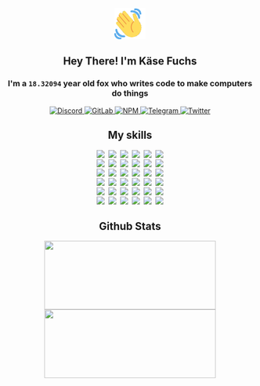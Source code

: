 <div><p align=center><img src=./resources/images/wave.gif width=64px height=64px></p><h2 align=center>Hey There! I'm Käse Fuchs</h2><h3 align=center>I'm a <code>18.32094</code> year old fox who writes code to make computers do things</h3><p align=center><a href=https://discord.com/users/507526681125322772><img alt=Discord src="https://img.shields.io/badge/Discord-5865F2?logo=discord&logoColor=white&style=flat-square#4408baa9df1aa87f75402c23be320125"> </a><a href=https://gitlab.com/kasefuchs><img alt=GitLab src="https://img.shields.io/badge/GitLab-330F63?logo=gitlab&logoColor=white&style=flat-square#4408baa9df1aa87f75402c23be320125"> </a><a href=https://npmjs.com/~kasefuchs><img alt=NPM src="https://img.shields.io/badge/NPM-CB3837?logo=npm&logoColor=white&style=flat-square#4408baa9df1aa87f75402c23be320125"> </a><a href=https://t.me/kasefuchs><img alt=Telegram src="https://img.shields.io/badge/Telegram-2CA5E0?logo=telegram&logoColor=white&style=flat-square#4408baa9df1aa87f75402c23be320125"> </a><a href=https://twitter.com/kasefuchs><img alt=Twitter src="https://img.shields.io/badge/Twitter-1DA1F2?logo=twitter&logoColor=white&style=flat-square#4408baa9df1aa87f75402c23be320125"></a></p><h2 align=center>My skills</h2><p align=center><a href=https://aws.amazon.com/ ><picture><source srcset="https://skillicons.dev/icons?i=aws&theme=dark#4408baa9df1aa87f75402c23be320125" media="(prefers-color-scheme: dark)"><source srcset="https://skillicons.dev/icons?i=aws&theme=light#4408baa9df1aa87f75402c23be320125" media="(prefers-color-scheme: light), (prefers-color-scheme: no-preference)"><img src="https://skillicons.dev/icons?i=aws&theme=light#4408baa9df1aa87f75402c23be320125"></picture></a>&nbsp;&nbsp;<a href=https://en.wikipedia.org/wiki/Bash_(Unix_shell)><picture><source srcset="https://skillicons.dev/icons?i=bash&theme=dark#4408baa9df1aa87f75402c23be320125" media="(prefers-color-scheme: dark)"><source srcset="https://skillicons.dev/icons?i=bash&theme=light#4408baa9df1aa87f75402c23be320125" media="(prefers-color-scheme: light), (prefers-color-scheme: no-preference)"><img src="https://skillicons.dev/icons?i=bash&theme=light#4408baa9df1aa87f75402c23be320125"></picture></a>&nbsp;&nbsp;<a href=https://discord.com/developers/docs><picture><source srcset="https://skillicons.dev/icons?i=bots&theme=dark#4408baa9df1aa87f75402c23be320125" media="(prefers-color-scheme: dark)"><source srcset="https://skillicons.dev/icons?i=bots&theme=light#4408baa9df1aa87f75402c23be320125" media="(prefers-color-scheme: light), (prefers-color-scheme: no-preference)"><img src="https://skillicons.dev/icons?i=bots&theme=light#4408baa9df1aa87f75402c23be320125"></picture></a>&nbsp;&nbsp;<a href=https://www.cloudflare.com/ ><picture><source srcset="https://skillicons.dev/icons?i=cloudflare&theme=dark#4408baa9df1aa87f75402c23be320125" media="(prefers-color-scheme: dark)"><source srcset="https://skillicons.dev/icons?i=cloudflare&theme=light#4408baa9df1aa87f75402c23be320125" media="(prefers-color-scheme: light), (prefers-color-scheme: no-preference)"><img src="https://skillicons.dev/icons?i=cloudflare&theme=light#4408baa9df1aa87f75402c23be320125"></picture></a>&nbsp;&nbsp;<a href=https://en.wikipedia.org/wiki/CSS><picture><source srcset="https://skillicons.dev/icons?i=css&theme=dark#4408baa9df1aa87f75402c23be320125" media="(prefers-color-scheme: dark)"><source srcset="https://skillicons.dev/icons?i=css&theme=light#4408baa9df1aa87f75402c23be320125" media="(prefers-color-scheme: light), (prefers-color-scheme: no-preference)"><img src="https://skillicons.dev/icons?i=css&theme=light#4408baa9df1aa87f75402c23be320125"></picture></a>&nbsp;&nbsp;<a href=https://www.docker.com/ ><picture><source srcset="https://skillicons.dev/icons?i=docker&theme=dark#4408baa9df1aa87f75402c23be320125" media="(prefers-color-scheme: dark)"><source srcset="https://skillicons.dev/icons?i=docker&theme=light#4408baa9df1aa87f75402c23be320125" media="(prefers-color-scheme: light), (prefers-color-scheme: no-preference)"><img src="https://skillicons.dev/icons?i=docker&theme=light#4408baa9df1aa87f75402c23be320125"></picture></a><br><a href=https://www.electronjs.org/ ><picture><source srcset="https://skillicons.dev/icons?i=electron&theme=dark#4408baa9df1aa87f75402c23be320125" media="(prefers-color-scheme: dark)"><source srcset="https://skillicons.dev/icons?i=electron&theme=light#4408baa9df1aa87f75402c23be320125" media="(prefers-color-scheme: light), (prefers-color-scheme: no-preference)"><img src="https://skillicons.dev/icons?i=electron&theme=light#4408baa9df1aa87f75402c23be320125"></picture></a>&nbsp;&nbsp;<a href=https://expressjs.com/ ><picture><source srcset="https://skillicons.dev/icons?i=express&theme=dark#4408baa9df1aa87f75402c23be320125" media="(prefers-color-scheme: dark)"><source srcset="https://skillicons.dev/icons?i=express&theme=light#4408baa9df1aa87f75402c23be320125" media="(prefers-color-scheme: light), (prefers-color-scheme: no-preference)"><img src="https://skillicons.dev/icons?i=express&theme=light#4408baa9df1aa87f75402c23be320125"></picture></a>&nbsp;&nbsp;<a href=https://www.figma.com/ ><picture><source srcset="https://skillicons.dev/icons?i=figma&theme=dark#4408baa9df1aa87f75402c23be320125" media="(prefers-color-scheme: dark)"><source srcset="https://skillicons.dev/icons?i=figma&theme=light#4408baa9df1aa87f75402c23be320125" media="(prefers-color-scheme: light), (prefers-color-scheme: no-preference)"><img src="https://skillicons.dev/icons?i=figma&theme=light#4408baa9df1aa87f75402c23be320125"></picture></a>&nbsp;&nbsp;<a href=https://firebase.google.com/ ><picture><source srcset="https://skillicons.dev/icons?i=firebase&theme=dark#4408baa9df1aa87f75402c23be320125" media="(prefers-color-scheme: dark)"><source srcset="https://skillicons.dev/icons?i=firebase&theme=light#4408baa9df1aa87f75402c23be320125" media="(prefers-color-scheme: light), (prefers-color-scheme: no-preference)"><img src="https://skillicons.dev/icons?i=firebase&theme=light#4408baa9df1aa87f75402c23be320125"></picture></a>&nbsp;&nbsp;<a href=https://flask.palletsprojects.com/ ><picture><source srcset="https://skillicons.dev/icons?i=flask&theme=dark#4408baa9df1aa87f75402c23be320125" media="(prefers-color-scheme: dark)"><source srcset="https://skillicons.dev/icons?i=flask&theme=light#4408baa9df1aa87f75402c23be320125" media="(prefers-color-scheme: light), (prefers-color-scheme: no-preference)"><img src="https://skillicons.dev/icons?i=flask&theme=light#4408baa9df1aa87f75402c23be320125"></picture></a>&nbsp;&nbsp;<a href=https://cloud.google.com/ ><picture><source srcset="https://skillicons.dev/icons?i=gcp&theme=dark#4408baa9df1aa87f75402c23be320125" media="(prefers-color-scheme: dark)"><source srcset="https://skillicons.dev/icons?i=gcp&theme=light#4408baa9df1aa87f75402c23be320125" media="(prefers-color-scheme: light), (prefers-color-scheme: no-preference)"><img src="https://skillicons.dev/icons?i=gcp&theme=light#4408baa9df1aa87f75402c23be320125"></picture></a><br><a href=https://git-scm.com/ ><picture><source srcset="https://skillicons.dev/icons?i=git&theme=dark#4408baa9df1aa87f75402c23be320125" media="(prefers-color-scheme: dark)"><source srcset="https://skillicons.dev/icons?i=git&theme=light#4408baa9df1aa87f75402c23be320125" media="(prefers-color-scheme: light), (prefers-color-scheme: no-preference)"><img src="https://skillicons.dev/icons?i=git&theme=light#4408baa9df1aa87f75402c23be320125"></picture></a>&nbsp;&nbsp;<a href=https://github.com/ ><picture><source srcset="https://skillicons.dev/icons?i=github&theme=dark#4408baa9df1aa87f75402c23be320125" media="(prefers-color-scheme: dark)"><source srcset="https://skillicons.dev/icons?i=github&theme=light#4408baa9df1aa87f75402c23be320125" media="(prefers-color-scheme: light), (prefers-color-scheme: no-preference)"><img src="https://skillicons.dev/icons?i=github&theme=light#4408baa9df1aa87f75402c23be320125"></picture></a>&nbsp;&nbsp;<a href=https://gitlab.com/ ><picture><source srcset="https://skillicons.dev/icons?i=gitlab&theme=dark#4408baa9df1aa87f75402c23be320125" media="(prefers-color-scheme: dark)"><source srcset="https://skillicons.dev/icons?i=gitlab&theme=light#4408baa9df1aa87f75402c23be320125" media="(prefers-color-scheme: light), (prefers-color-scheme: no-preference)"><img src="https://skillicons.dev/icons?i=gitlab&theme=light#4408baa9df1aa87f75402c23be320125"></picture></a>&nbsp;&nbsp;<a href=https://www.heroku.com/ ><picture><source srcset="https://skillicons.dev/icons?i=heroku&theme=dark#4408baa9df1aa87f75402c23be320125" media="(prefers-color-scheme: dark)"><source srcset="https://skillicons.dev/icons?i=heroku&theme=light#4408baa9df1aa87f75402c23be320125" media="(prefers-color-scheme: light), (prefers-color-scheme: no-preference)"><img src="https://skillicons.dev/icons?i=heroku&theme=light#4408baa9df1aa87f75402c23be320125"></picture></a>&nbsp;&nbsp;<a href=https://en.wikipedia.org/wiki/HTML><picture><source srcset="https://skillicons.dev/icons?i=html&theme=dark#4408baa9df1aa87f75402c23be320125" media="(prefers-color-scheme: dark)"><source srcset="https://skillicons.dev/icons?i=html&theme=light#4408baa9df1aa87f75402c23be320125" media="(prefers-color-scheme: light), (prefers-color-scheme: no-preference)"><img src="https://skillicons.dev/icons?i=html&theme=light#4408baa9df1aa87f75402c23be320125"></picture></a>&nbsp;&nbsp;<a href=https://en.wikipedia.org/wiki/JavaScript><picture><source srcset="https://skillicons.dev/icons?i=js&theme=dark#4408baa9df1aa87f75402c23be320125" media="(prefers-color-scheme: dark)"><source srcset="https://skillicons.dev/icons?i=js&theme=light#4408baa9df1aa87f75402c23be320125" media="(prefers-color-scheme: light), (prefers-color-scheme: no-preference)"><img src="https://skillicons.dev/icons?i=js&theme=light#4408baa9df1aa87f75402c23be320125"></picture></a><br><a href=https://en.wikipedia.org/wiki/Linux><picture><source srcset="https://skillicons.dev/icons?i=linux&theme=dark#4408baa9df1aa87f75402c23be320125" media="(prefers-color-scheme: dark)"><source srcset="https://skillicons.dev/icons?i=linux&theme=light#4408baa9df1aa87f75402c23be320125" media="(prefers-color-scheme: light), (prefers-color-scheme: no-preference)"><img src="https://skillicons.dev/icons?i=linux&theme=light#4408baa9df1aa87f75402c23be320125"></picture></a>&nbsp;&nbsp;<a href=https://mui.com/ ><picture><source srcset="https://skillicons.dev/icons?i=materialui&theme=dark#4408baa9df1aa87f75402c23be320125" media="(prefers-color-scheme: dark)"><source srcset="https://skillicons.dev/icons?i=materialui&theme=light#4408baa9df1aa87f75402c23be320125" media="(prefers-color-scheme: light), (prefers-color-scheme: no-preference)"><img src="https://skillicons.dev/icons?i=materialui&theme=light#4408baa9df1aa87f75402c23be320125"></picture></a>&nbsp;&nbsp;<a href=https://en.wikipedia.org/wiki/Markdown><picture><source srcset="https://skillicons.dev/icons?i=md&theme=dark#4408baa9df1aa87f75402c23be320125" media="(prefers-color-scheme: dark)"><source srcset="https://skillicons.dev/icons?i=md&theme=light#4408baa9df1aa87f75402c23be320125" media="(prefers-color-scheme: light), (prefers-color-scheme: no-preference)"><img src="https://skillicons.dev/icons?i=md&theme=light#4408baa9df1aa87f75402c23be320125"></picture></a>&nbsp;&nbsp;<a href=https://www.mongodb.com/ ><picture><source srcset="https://skillicons.dev/icons?i=mongodb&theme=dark#4408baa9df1aa87f75402c23be320125" media="(prefers-color-scheme: dark)"><source srcset="https://skillicons.dev/icons?i=mongodb&theme=light#4408baa9df1aa87f75402c23be320125" media="(prefers-color-scheme: light), (prefers-color-scheme: no-preference)"><img src="https://skillicons.dev/icons?i=mongodb&theme=light#4408baa9df1aa87f75402c23be320125"></picture></a>&nbsp;&nbsp;<a href=https://www.mysql.com/ ><picture><source srcset="https://skillicons.dev/icons?i=mysql&theme=dark#4408baa9df1aa87f75402c23be320125" media="(prefers-color-scheme: dark)"><source srcset="https://skillicons.dev/icons?i=mysql&theme=light#4408baa9df1aa87f75402c23be320125" media="(prefers-color-scheme: light), (prefers-color-scheme: no-preference)"><img src="https://skillicons.dev/icons?i=mysql&theme=light#4408baa9df1aa87f75402c23be320125"></picture></a>&nbsp;&nbsp;<a href=https://nextjs.org/ ><picture><source srcset="https://skillicons.dev/icons?i=nextjs&theme=dark#4408baa9df1aa87f75402c23be320125" media="(prefers-color-scheme: dark)"><source srcset="https://skillicons.dev/icons?i=nextjs&theme=light#4408baa9df1aa87f75402c23be320125" media="(prefers-color-scheme: light), (prefers-color-scheme: no-preference)"><img src="https://skillicons.dev/icons?i=nextjs&theme=light#4408baa9df1aa87f75402c23be320125"></picture></a><br><a href=https://nodejs.org/en/ ><picture><source srcset="https://skillicons.dev/icons?i=nodejs&theme=dark#4408baa9df1aa87f75402c23be320125" media="(prefers-color-scheme: dark)"><source srcset="https://skillicons.dev/icons?i=nodejs&theme=light#4408baa9df1aa87f75402c23be320125" media="(prefers-color-scheme: light), (prefers-color-scheme: no-preference)"><img src="https://skillicons.dev/icons?i=nodejs&theme=light#4408baa9df1aa87f75402c23be320125"></picture></a>&nbsp;&nbsp;<a href=https://www.postgresql.org/ ><picture><source srcset="https://skillicons.dev/icons?i=postgres&theme=dark#4408baa9df1aa87f75402c23be320125" media="(prefers-color-scheme: dark)"><source srcset="https://skillicons.dev/icons?i=postgres&theme=light#4408baa9df1aa87f75402c23be320125" media="(prefers-color-scheme: light), (prefers-color-scheme: no-preference)"><img src="https://skillicons.dev/icons?i=postgres&theme=light#4408baa9df1aa87f75402c23be320125"></picture></a>&nbsp;&nbsp;<a href=https://learn.microsoft.com/en-us/powershell/ ><picture><source srcset="https://skillicons.dev/icons?i=powershell&theme=dark#4408baa9df1aa87f75402c23be320125" media="(prefers-color-scheme: dark)"><source srcset="https://skillicons.dev/icons?i=powershell&theme=light#4408baa9df1aa87f75402c23be320125" media="(prefers-color-scheme: light), (prefers-color-scheme: no-preference)"><img src="https://skillicons.dev/icons?i=powershell&theme=light#4408baa9df1aa87f75402c23be320125"></picture></a>&nbsp;&nbsp;<a href=https://www.python.org/ ><picture><source srcset="https://skillicons.dev/icons?i=py&theme=dark#4408baa9df1aa87f75402c23be320125" media="(prefers-color-scheme: dark)"><source srcset="https://skillicons.dev/icons?i=py&theme=light#4408baa9df1aa87f75402c23be320125" media="(prefers-color-scheme: light), (prefers-color-scheme: no-preference)"><img src="https://skillicons.dev/icons?i=py&theme=light#4408baa9df1aa87f75402c23be320125"></picture></a>&nbsp;&nbsp;<a href=https://www.raspberrypi.org/ ><picture><source srcset="https://skillicons.dev/icons?i=raspberrypi&theme=dark#4408baa9df1aa87f75402c23be320125" media="(prefers-color-scheme: dark)"><source srcset="https://skillicons.dev/icons?i=raspberrypi&theme=light#4408baa9df1aa87f75402c23be320125" media="(prefers-color-scheme: light), (prefers-color-scheme: no-preference)"><img src="https://skillicons.dev/icons?i=raspberrypi&theme=light#4408baa9df1aa87f75402c23be320125"></picture></a>&nbsp;&nbsp;<a href=https://reactjs.org/ ><picture><source srcset="https://skillicons.dev/icons?i=react&theme=dark#4408baa9df1aa87f75402c23be320125" media="(prefers-color-scheme: dark)"><source srcset="https://skillicons.dev/icons?i=react&theme=light#4408baa9df1aa87f75402c23be320125" media="(prefers-color-scheme: light), (prefers-color-scheme: no-preference)"><img src="https://skillicons.dev/icons?i=react&theme=light#4408baa9df1aa87f75402c23be320125"></picture></a><br><a href=https://redux.js.org/ ><picture><source srcset="https://skillicons.dev/icons?i=redux&theme=dark#4408baa9df1aa87f75402c23be320125" media="(prefers-color-scheme: dark)"><source srcset="https://skillicons.dev/icons?i=redux&theme=light#4408baa9df1aa87f75402c23be320125" media="(prefers-color-scheme: light), (prefers-color-scheme: no-preference)"><img src="https://skillicons.dev/icons?i=redux&theme=light#4408baa9df1aa87f75402c23be320125"></picture></a>&nbsp;&nbsp;<a href=https://en.wikipedia.org/wiki/Regular_expression><picture><source srcset="https://skillicons.dev/icons?i=regex&theme=dark#4408baa9df1aa87f75402c23be320125" media="(prefers-color-scheme: dark)"><source srcset="https://skillicons.dev/icons?i=regex&theme=light#4408baa9df1aa87f75402c23be320125" media="(prefers-color-scheme: light), (prefers-color-scheme: no-preference)"><img src="https://skillicons.dev/icons?i=regex&theme=light#4408baa9df1aa87f75402c23be320125"></picture></a>&nbsp;&nbsp;<a href=https://en.wikipedia.org/wiki/Sass_(stylesheet_language)><picture><source srcset="https://skillicons.dev/icons?i=sass&theme=dark#4408baa9df1aa87f75402c23be320125" media="(prefers-color-scheme: dark)"><source srcset="https://skillicons.dev/icons?i=sass&theme=light#4408baa9df1aa87f75402c23be320125" media="(prefers-color-scheme: light), (prefers-color-scheme: no-preference)"><img src="https://skillicons.dev/icons?i=sass&theme=light#4408baa9df1aa87f75402c23be320125"></picture></a>&nbsp;&nbsp;<a href=https://www.typescriptlang.org/ ><picture><source srcset="https://skillicons.dev/icons?i=ts&theme=dark#4408baa9df1aa87f75402c23be320125" media="(prefers-color-scheme: dark)"><source srcset="https://skillicons.dev/icons?i=ts&theme=light#4408baa9df1aa87f75402c23be320125" media="(prefers-color-scheme: light), (prefers-color-scheme: no-preference)"><img src="https://skillicons.dev/icons?i=ts&theme=light#4408baa9df1aa87f75402c23be320125"></picture></a>&nbsp;&nbsp;<a href=https://unity.com/ ><picture><source srcset="https://skillicons.dev/icons?i=unity&theme=dark#4408baa9df1aa87f75402c23be320125" media="(prefers-color-scheme: dark)"><source srcset="https://skillicons.dev/icons?i=unity&theme=light#4408baa9df1aa87f75402c23be320125" media="(prefers-color-scheme: light), (prefers-color-scheme: no-preference)"><img src="https://skillicons.dev/icons?i=unity&theme=light#4408baa9df1aa87f75402c23be320125"></picture></a>&nbsp;&nbsp;<a href=https://workers.cloudflare.com/ ><picture><source srcset="https://skillicons.dev/icons?i=workers&theme=dark#4408baa9df1aa87f75402c23be320125" media="(prefers-color-scheme: dark)"><source srcset="https://skillicons.dev/icons?i=workers&theme=light#4408baa9df1aa87f75402c23be320125" media="(prefers-color-scheme: light), (prefers-color-scheme: no-preference)"><img src="https://skillicons.dev/icons?i=workers&theme=light#4408baa9df1aa87f75402c23be320125"></picture></a><br></p><h2 align=center>Github Stats</h2><p align=center><picture><source srcset="https://github-readme-stats-kasefuchs.vercel.app/api/?count_private=true&hide_border=true&hide_rank=true&line_height=20&hide_title=true&username=Kasefuchs&theme=dark#4408baa9df1aa87f75402c23be320125" media="(prefers-color-scheme: dark)"><source srcset="https://github-readme-stats-kasefuchs.vercel.app/api/?count_private=true&hide_border=true&hide_rank=true&line_height=20&hide_title=true&username=Kasefuchs&theme=light#4408baa9df1aa87f75402c23be320125" media="(prefers-color-scheme: light), (prefers-color-scheme: no-preference)"><img align=middle width=350 height=140 src="https://github-readme-stats-kasefuchs.vercel.app/api/?count_private=true&hide_border=true&hide_rank=true&line_height=20&hide_title=true&username=Kasefuchs&theme=light#4408baa9df1aa87f75402c23be320125"></picture><picture><source srcset="https://github-readme-stats-kasefuchs.vercel.app/api/top-langs/?count_private=true&hide_border=true&layout=compact&username=Kasefuchs&theme=dark#4408baa9df1aa87f75402c23be320125" media="(prefers-color-scheme: dark)"><source srcset="https://github-readme-stats-kasefuchs.vercel.app/api/top-langs/?count_private=true&hide_border=true&layout=compact&username=Kasefuchs&theme=light#4408baa9df1aa87f75402c23be320125" media="(prefers-color-scheme: light), (prefers-color-scheme: no-preference)"><img align=middle width=350 height=140 src="https://github-readme-stats-kasefuchs.vercel.app/api/top-langs/?count_private=true&hide_border=true&layout=compact&username=Kasefuchs&theme=light#4408baa9df1aa87f75402c23be320125"></picture></p><img src="https://hit.yhype.me/github/profile?user_id=64592097#4408baa9df1aa87f75402c23be320125" alt=""></div>